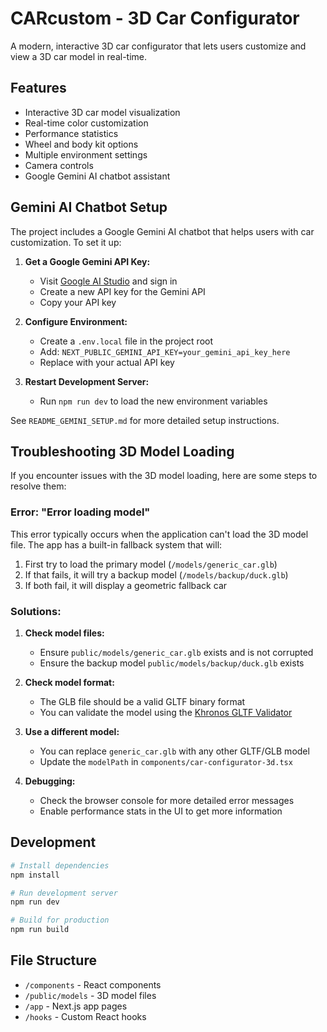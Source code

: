 # CARcustom - 3D Car Configurator

A modern, interactive 3D car configurator that lets users customize and view a 3D car model in real-time.

## Features

- Interactive 3D car model visualization
- Real-time color customization
- Performance statistics
- Wheel and body kit options
- Multiple environment settings
- Camera controls
- Google Gemini AI chatbot assistant

## Gemini AI Chatbot Setup

The project includes a Google Gemini AI chatbot that helps users with car customization. To set it up:

1. **Get a Google Gemini API Key:**
   - Visit [Google AI Studio](https://aistudio.google.com/) and sign in
   - Create a new API key for the Gemini API
   - Copy your API key

2. **Configure Environment:**
   - Create a `.env.local` file in the project root
   - Add: `NEXT_PUBLIC_GEMINI_API_KEY=your_gemini_api_key_here`
   - Replace with your actual API key

3. **Restart Development Server:**
   - Run `npm run dev` to load the new environment variables

See `README_GEMINI_SETUP.md` for more detailed setup instructions.

## Troubleshooting 3D Model Loading

If you encounter issues with the 3D model loading, here are some steps to resolve them:

### Error: "Error loading model"

This error typically occurs when the application can't load the 3D model file. The app has a built-in fallback system that will:

1. First try to load the primary model (`/models/generic_car.glb`)
2. If that fails, it will try a backup model (`/models/backup/duck.glb`)
3. If both fail, it will display a geometric fallback car

### Solutions:

1. **Check model files:**
   - Ensure `public/models/generic_car.glb` exists and is not corrupted
   - Ensure the backup model `public/models/backup/duck.glb` exists

2. **Check model format:**
   - The GLB file should be a valid GLTF binary format
   - You can validate the model using the [Khronos GLTF Validator](https://github.khronos.org/glTF-Validator/)

3. **Use a different model:**
   - You can replace `generic_car.glb` with any other GLTF/GLB model
   - Update the `modelPath` in `components/car-configurator-3d.tsx`

4. **Debugging:**
   - Check the browser console for more detailed error messages
   - Enable performance stats in the UI to get more information

## Development

```bash
# Install dependencies
npm install

# Run development server
npm run dev

# Build for production
npm run build
```

## File Structure

- `/components` - React components
- `/public/models` - 3D model files
- `/app` - Next.js app pages
- `/hooks` - Custom React hooks 
